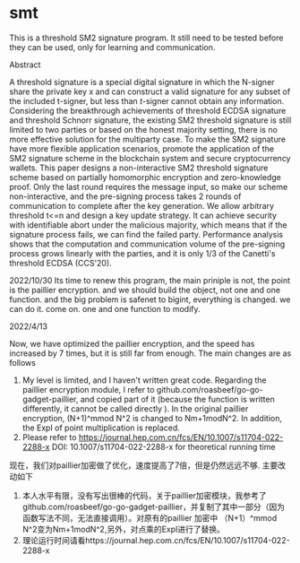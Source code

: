 # smt
This is a threshold SM2 signature program.
It still need to be tested before they can be used, only for learning and communication.

Abstract

A threshold signature is a special digital signature in which the N-signer share the private key x and can construct a valid signature for any subset of the included t-signer, but less than $t$-signer cannot obtain any information. Considering the breakthrough achievements of threshold ECDSA signature and threshold Schnorr signature, the existing SM2 threshold signature is still limited to two parties or based on the honest majority setting, there is no more effective solution for the multiparty case. To make the SM2 signature have more flexible application scenarios, promote the application of the SM2 signature scheme in the blockchain system and secure cryptocurrency wallets. This paper designs a non-interactive SM2 threshold signature scheme based on partially homomorphic encryption and zero-knowledge proof. Only the last round requires the message input, so make our scheme non-interactive, and the pre-signing process takes 2 rounds of communication to complete after the key generation. We allow arbitrary threshold t<=n and design a key update strategy. It can achieve security with identifiable abort under the malicious majority, which means that if the signature process fails, we can find the failed party. Performance analysis shows that the computation and communication volume of the pre-signing process grows linearly with the parties, and it is only 1/3 of the Canetti's threshold ECDSA (CCS'20).


2022/10/30
Its time to renew this program, the main priniple is not, the point is the paillier encryption.
and we should build the object, not one and one function.
and the big problem is safenet to bigint, everything is changed. we can do it. come on. one and one function to modify.

2022/4/13

Now, we have optimized the paillier encryption, and the speed has increased by 7 times, but it is still far from enough. The main changes are as follows
1. My level is limited, and I haven't written great code. Regarding the paillier encryption module, I refer to github.com/roasbeef/go-go-gadget-paillier, and copied part of it (because the function is written differently, it cannot be called directly ). In the original paillier encryption, (N+1)^mmod N^2 is changed to Nm+1modN^2. In addition, the ExpI of point multiplication is replaced.
2. Please refer to https://journal.hep.com.cn/fcs/EN/10.1007/s11704-022-2288-x DOI: 10.1007/s11704-022-2288-x for theoretical running time

现在，我们对paillier加密做了优化，速度提高了7倍，但是仍然远远不够. 主要改动如下
1. 本人水平有限，没有写出很棒的代码，关于paillier加密模块，我参考了github.com/roasbeef/go-go-gadget-paillier，并复制了其中一部分（因为函数写法不同，无法直接调用）。对原有的paillier 加密中 （N+1）^mmod N^2变为Nm+1modN^2,另外，对点乘的ExpI进行了替换。
2. 理论运行时间请看https://journal.hep.com.cn/fcs/EN/10.1007/s11704-022-2288-x

